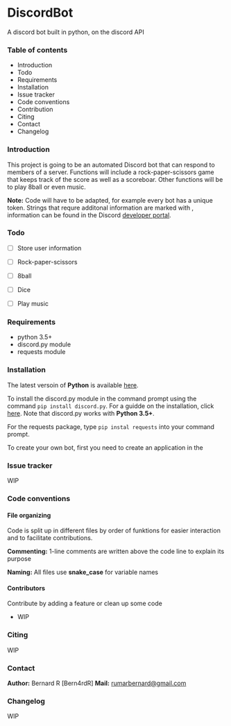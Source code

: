 # DiscordBot
A discord bot built in python, on the discord API

### Table of contents
* Introduction
* Todo
* Requirements
* Installation
* Issue tracker
* Code conventions
* Contribution
* Citing
* Contact
* Changelog

### Introduction
This project is going to be an automated Discord bot that can respond to members of a server. 
Functions will include a rock-paper-scissors game that keeps track of the score as well as a scoreboar. Other functions will be to play 8ball or even music.

**Note:**  Code will have to be adapted, for example every bot has a unique token. Strings that requre additonal information are marked with <angle brackets>, information can be found in the Discord [developer portal](https://discord.com/developers/applications).

### Todo
- [ ] Store user information
- [ ] Rock-paper-scissors
- [ ] 8ball
- [ ] Dice
- [ ] Play music


### Requirements
- python 3.5+
- discord.py module
- requests module

### Installation
The latest versoin of **Python** is available [here](https://www.python.org/downloads/).

To install the discord.py module in the command prompt using the command `pip install discord.py`. 
For a guidde on the installation, click [here](https://pypi.org/project/discord.py/). 
Note that discord.py works with **Python 3.5+**.

For the requests package, type `pip instal requests` into your command prompt.
  
To create your own bot, first you need to create an application in the 


### Issue tracker
WIP

### Code conventions
#### File organizing
Code is split up in different files by order of funktions for easier interaction and to facilitate contributions.

**Commenting:**  1-line comments are written above the code line to explain its purpose

**Naming:**  All files use **snake_case** for variable names


#### Contributors
Contribute by adding a feature or clean up some code
- WIP

### Citing
WIP

### Contact
**Author:**  Bernard R [Bern4rdR]
**Mail:**  rumarbernard@gmail.com

### Changelog
WIP
